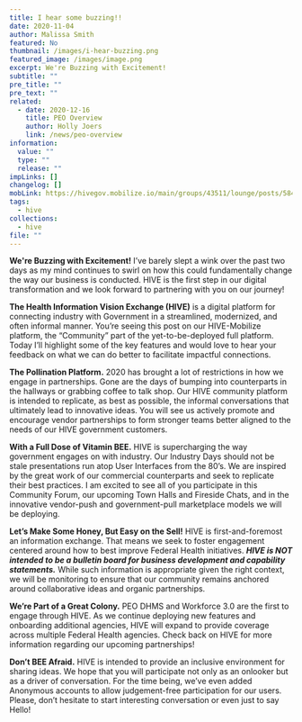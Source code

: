 ```yaml
---
title: I hear some buzzing!!
date: 2020-11-04
author: Malissa Smith
featured: No
thumbnail: /images/i-hear-buzzing.png
featured_image: /images/image.png
excerpt: We're Buzzing with Excitement!
subtitle: ""
pre_title: ""
pre_text: ""
related:
  - date: 2020-12-16
    title: PEO Overview
    author: Holly Joers
    link: /news/peo-overview
information:
  value: ""
  type: ""
  release: ""
impLinks: []
changelog: []
mobLink: https://hivegov.mobilize.io/main/groups/43511/lounge/posts/584843?tab=comment
tags:
  - hive
collections:
  - hive
file: ""
---
```

**We're Buzzing with Excitement!** I’ve barely slept a wink over the past two days as my mind continues to swirl on how this could fundamentally change the way our business is conducted. HIVE is the first step in our digital transformation and we look forward to partnering with you on our journey!

**The Health Information Vision Exchange (HIVE)** is a digital platform for connecting industry with Government in a streamlined, modernized, and often informal manner. You’re seeing this post on our HIVE-Mobilize platform, the “Community” part of the yet-to-be-deployed full platform. Today I’ll highlight some of the key features and would love to hear your feedback on what we can do better to facilitate impactful connections.



**The Pollination Platform.** 2020 has brought a lot of restrictions in how we engage in partnerships. Gone are the days of bumping into counterparts in the hallways or grabbing coffee to talk shop. Our HIVE community platform is intended to replicate, as best as possible, the informal conversations that ultimately lead to innovative ideas. You will see us actively promote and encourage vendor partnerships to form stronger teams better aligned to the needs of our HIVE government customers.



**With a Full Dose of Vitamin BEE.** HIVE is supercharging the way government engages on with industry. Our Industry Days should not be stale presentations run atop User Interfaces from the 80’s. We are inspired by the great work of our commercial counterparts and seek to replicate their best practices. I am excited to see all of you participate in this Community Forum, our upcoming Town Halls and Fireside Chats, and in the innovative vendor-push and government-pull marketplace models we will be deploying.



**Let’s Make Some Honey, But Easy on the Sell!** HIVE is first-and-foremost an information exchange. That means we seek to foster engagement centered around how to best improve Federal Health initiatives. ***HIVE is NOT intended to be a bulletin board for business development and capability statements.*** While such information is appropriate given the right context, we will be monitoring to ensure that our community remains anchored around collaborative ideas and organic partnerships.



**We’re Part of a Great Colony.** PEO DHMS and Workforce 3.0 are the first to engage through HIVE. As we continue deploying new features and onboarding additional agencies, HIVE will expand to provide coverage across multiple Federal Health agencies. Check back on HIVE for more information regarding our upcoming partnerships!



**Don’t BEE Afraid.** HIVE is intended to provide an inclusive environment for sharing ideas. We hope that you will participate not only as an onlooker but as a driver of conversation. For the time being, we’ve even added Anonymous accounts to allow judgement-free participation for our users. Please, don’t hesitate to start interesting conversation or even just to say Hello!